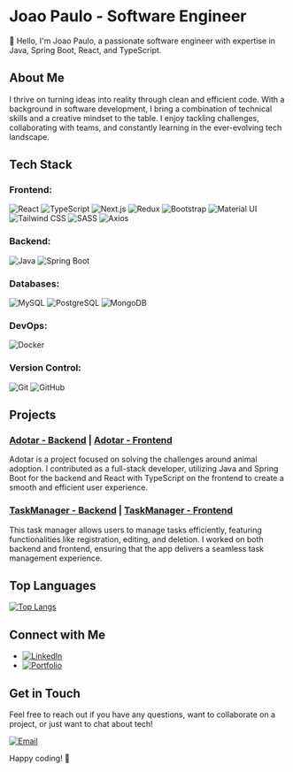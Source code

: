 # Joao Paulo - Software Engineer

👋 Hello, I'm Joao Paulo, a passionate software engineer with expertise in Java, Spring Boot, React, and TypeScript.

## About Me

I thrive on turning ideas into reality through clean and efficient code. With a background in software development, I bring a combination of technical skills and a creative mindset to the table. I enjoy tackling challenges, collaborating with teams, and constantly learning in the ever-evolving tech landscape.

## Tech Stack

### **Frontend**:
![React](https://skillicons.dev/icons?i=react) ![TypeScript](https://skillicons.dev/icons?i=typescript) ![Next.js](https://skillicons.dev/icons?i=nextjs) ![Redux](https://skillicons.dev/icons?i=redux) ![Bootstrap](https://skillicons.dev/icons?i=bootstrap) ![Material UI](https://skillicons.dev/icons?i=materialui) ![Tailwind CSS](https://skillicons.dev/icons?i=tailwind) ![SASS](https://skillicons.dev/icons?i=sass) ![Axios](https://skillicons.dev/icons?i=axios)

### **Backend**:
![Java](https://skillicons.dev/icons?i=java) ![Spring Boot](https://skillicons.dev/icons?i=spring)

### **Databases**:
![MySQL](https://skillicons.dev/icons?i=mysql) ![PostgreSQL](https://skillicons.dev/icons?i=postgresql) ![MongoDB](https://skillicons.dev/icons?i=mongodb)

### **DevOps**:
![Docker](https://skillicons.dev/icons?i=docker)

### **Version Control**:
![Git](https://skillicons.dev/icons?i=git) ![GitHub](https://skillicons.dev/icons?i=github)

## Projects

### [Adotar - Backend](https://github.com/jpcchaves/adotar-back) | [Adotar - Frontend](https://github.com/jpcchaves/adotar-front)
Adotar is a project focused on solving the challenges around animal adoption. I contributed as a full-stack developer, utilizing Java and Spring Boot for the backend and React with TypeScript on the frontend to create a smooth and efficient user experience.

### [TaskManager - Backend](https://github.com/jpcchaves/taskmanager-back) | [TaskManager - Frontend](https://github.com/jpcchaves/taskmanager-front_v2)
This task manager allows users to manage tasks efficiently, featuring functionalities like registration, editing, and deletion. I worked on both backend and frontend, ensuring that the app delivers a seamless task management experience.

## Top Languages

[![Top Langs](https://github-readme-stats.vercel.app/api/top-langs/?username=jpcchaves&theme=tokyonight&exclude_repo=adotar-front,portfolio-nextjs,promise-all,chakraui-custom-components,quarkus-getting-started,shoppinglist-front,react-demos,invision-front,softreaming-backend,react-google-maps-api,materioui-empty,waiter-app)](https://github.com/jpcchaves)

## Connect with Me

- [![LinkedIn](https://img.shields.io/badge/linkedin-%230077B5.svg?style=for-the-badge&logo=linkedin&logoColor=white)](https://www.linkedin.com/in/joaopaulo-chaves/)
- [![Portfolio](https://img.shields.io/badge/Portfolio-%23000000.svg?style=for-the-badge&logo=firefox&logoColor=#FF7139)](https://jpcchaves-dev.netlify.app/)

## Get in Touch

Feel free to reach out if you have any questions, want to collaborate on a project, or just want to chat about tech!

[![Email](https://img.shields.io/badge/Email-D14836?style=for-the-badge&logo=gmail&logoColor=white)](mailto:jpcchaves@outlook.com)

Happy coding! 🚀
